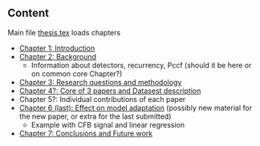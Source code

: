 
## Content 

Main file [thesis.tex](./thesis.tex) loads chapters

- [Chapter 1: Introduction](chapter1-introduction.tex)
- [Chapter 2: Background](chapter2-background.tex)
  - Information about detectors, recurrency, Pccf (should it be here or on common core Chapter?)
- [Chapter 3: Research questions and methodology](chapter3-rq-and-methodology.tex)
- [Chapter 4?: Core of 3 papers and Datasest description](chapter-articles-and-datasets.tex)
- Chapter 5?: Individual contributions of each paper
- [Chapter 6 (last): Effect on model adaptation](chapter-effect-on-model-adaptation.tex) (possibly new material for the new paper, or extra for the last submitted)
  - Example with CFB signal and linear regression
- [Chapter 7: Conclusions and Future work](conclusions.tex)
